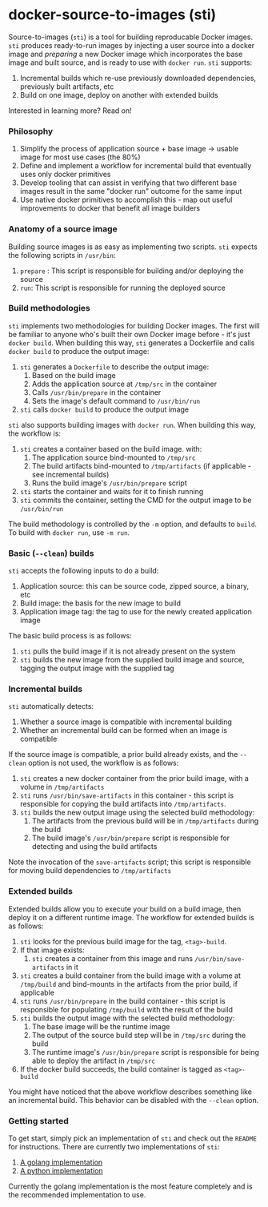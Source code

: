 docker-source-to-images (sti)
=======

Source-to-images (`sti`) is a tool for building reproducable Docker images.  `sti`
produces ready-to-run images by injecting a user source into a docker image and <i>preparing</i>
a new Docker image which incorporates the base image and built source, and is ready to use
with `docker run`.  `sti` supports:

1. Incremental builds which re-use previously downloaded dependencies, previously built
   artifacts, etc
1. Build on one image, deploy on another with extended builds

Interested in learning more?  Read on!

### Philosophy

1. Simplify the process of application source + base image -> usable image for most use cases (the 80%)
2. Define and implement a workflow for incremental build that eventually uses only docker primitives
3. Develop tooling that can assist in verifying that two different base images result in the same
   "docker run" outcome for the same input
4. Use native docker primitives to accomplish this - map out useful improvements to docker that
   benefit all image builders

### Anatomy of a source image

Building source images is as easy as implementing two scripts.  `sti` expects the
following scripts in `/usr/bin`:

1. `prepare` : This script is responsible for building and/or deploying the source
1. `run`: This script is responsible for running the deployed source

### Build methodologies

`sti` implements two methodologies for building Docker images.  The first will be familiar to anyone
who's built their own Docker image before - it's just `docker build`.  When building this way, `sti`
generates a Dockerfile and calls `docker build` to produce the output image:

1. `sti` generates a `Dockerfile` to describe the output image:
    1. Based on the build image
    1. Adds the application source at `/tmp/src` in the container
    1. Calls `/usr/bin/prepare` in the container
    1. Sets the image's default command to `/usr/bin/run`
1. `sti` calls `docker build` to produce the output image

`sti` also supports building images with `docker run`.  When building this way, the workflow is:

1. `sti` creates a container based on the build image. with:
    1. The application source bind-mounted to `/tmp/src`
    1. The build artifacts bind-mounted to `/tmp/artifacts` (if applicable - see incremental builds)
    1. Runs the build image's `/usr/bin/prepare` script
1. `sti` starts the container and waits for it to finish running
1. `sti` commits the container, setting the CMD for the output image to be `/usr/bin/run`

The build methodology is controlled by the `-m` option, and defaults to `build`.  To build with
`docker run`, use `-m run`.

### Basic (`--clean`) builds

`sti` accepts the following inputs to do a build:

1. Application source: this can be source code, zipped source, a binary, etc
1. Build image: the basis for the new image to build
1. Application image tag: the tag to use for the newly created application image

The basic build process is as follows:

1. `sti` pulls the build image if it is not already present on the system
1. `sti` builds the new image from the supplied build image and source, tagging the output image
   with the supplied tag

### Incremental builds

`sti` automatically detects:

1. Whether a source image is compatible with incremental building
1. Whether an incremental build can be formed when an image is compatible

If the source image is compatible, a prior build already exists, and the `--clean` option is not used,
the workflow is as follows:

1. `sti` creates a new docker container from the prior build image, with a volume in `/tmp/artifacts`
1. `sti` runs `/usr/bin/save-artifacts` in this container - this script is responsible for copying
   the build artifacts into `/tmp/artifacts`.
1. `sti` builds the new output image using the selected build methodology:
    1. The artifacts from the previous build will be in `/tmp/artifacts` during the build
    1. The build image's `/usr/bin/prepare` script is responsible for detecting and using the build
       artifacts

Note the invocation of the `save-artifacts` script; this script is responsible for moving build
dependencies to `/tmp/artifacts`

### Extended builds

Extended builds allow you to execute your build on a build image, then deploy it on a different
runtime image. The workflow for extended builds is as follows:

1. `sti` looks for the previous build image for the tag, `<tag>-build`.
1. If that image exists:
    1. `sti` creates a container from this image and runs `/usr/bin/save-artifacts` in it
1. `sti` creates a build container from the build image with a volume at `/tmp/build`
   and bind-mounts in the artifacts from the prior build, if applicable
1. `sti` runs `/usr/bin/prepare` in the build container - this script is responsible for
   populating `/tmp/build` with the result of the build
1. `sti` builds the output image with the selected build methodology:
    1. The base image will be the runtime image
    1. The output of the source build step will be in `/tmp/src` during the build
    1. The runtime image's `/usr/bin/prepare` script is responsible for being able to deploy the
       artifact in `/tmp/src`
1. If the docker build succeeds, the build container is tagged as `<tag>-build`

You might have noticed that the above workflow describes something like an incremental build.
This behavior can be disabled with the `--clean` option.

### Getting started

To get start, simply pick an implementation of `sti` and check out the `README` for instructions.
There are currently two implementations of `sti`:

1. [A golang implementation](go/)
1. [A python implementation](python/)

Currently the golang implementation is the most feature completely and is the recommended
implementation to use.
